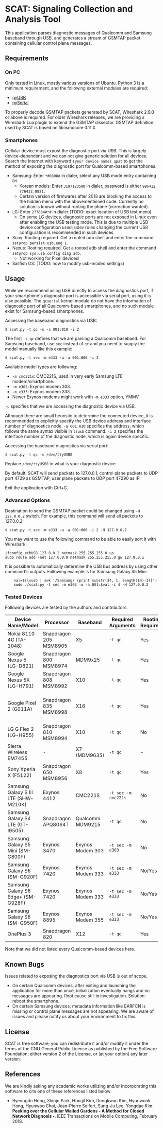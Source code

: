 # SCAT: Signaling Collection and Analysis Tool

This application parses diagnostic messages of Qualcomm and Samsung baseband
through USB, and generates a stream of GSMTAP packet containing cellular control
plane messages.

## Requirements

### On PC

Only tested in Linux, mostly various versions of Ubuntu. Python 3 is a minimum
requirement, and the following external modules are required:

* [pyUSB](https://pypi.org/project/pyusb/)
* [pySerial](https://pypi.org/project/pyserial/)

To properly decode GSMTAP packets generated by SCAT, Wireshark 2.6.0 or above is
required. For older Wireshark releases, we are providing a Wireshark Lua plugin
to extend the GSMTAP dissector. GSMTAP definition used by SCAT is based on
libosmocore 0.11.0.

### Smartphones

Cellular device must expost the diagnostic port via USB. This is largely
device-dependent and we can not give generic solution for all devices. Search
the Internet with keyword `(your device name) qpst` to get the method of
exposing the diagnostic port for Qualcomm-based smartphones.

* Samsung: Enter `*#0808#` in dialer, select any USB mode entry containing `DM`.
  * Korean models: Enter `3197123580` in dialer, password is either `996412`,
    `776432`, `0821`.
  * Certain version of firmwares after 2018 are blocking the access to the
    hidden menu with the abovementioned code. Currently no solution is known
    without rooting the phone (correction wanted).
* LG: Enter `277634#*#` in dialer (TODO: exact location of USB test menu)
  * On some LG devices, diagnostic ports are not exposed in Linux even after
    enabling the USB testing mode. This is due to multiple USB device
    configuration used; udev rules changing the current USB configuration is
    recommended in such devices.
* Sony: Rooting required. Get a rooted adb shell and enter the command `setprop
  persist.usb.eng 1`.
* Nexus: Rooting required. Get a rooted adb shell and enter the command
  `setprop sys.usb.config diag,adb`.
  * Not working for Pixel devices!
* Sailfish OS: (TODO: how to modify usb-moded settings)

## Usage

While we recommend using USB directly to access the diagnostics port, if your
smartphone's diagnostic port is accessible via serial port, using it is also
possible. The `qcserial` kernel module do not have the information of diagnostic
port of all Qualcomm-based smartphones, and no such module exist for
Samsung-based smartphones.

Accessing the baseband diagnostics via USB:

`$ scat.py -t qc -u -a 001:010 -i 2`

The first `-t qc` defines that we are parsing a Qualcomm baseband. For Samsung
baseband, use `sec` instead of `qc` and you need to supply the model manually
like this example:

`$ scat.py -t sec -m e333 -u -a 001:006 -i 2`

Available model types are following:

* `-m cmc221s`: CMC221S, used in very early Samsung LTE modem/smartphone.
* `-m e303`: Exynos modem 303.
* `-m e333`: Exynos modem 333.
* Newer Exynos modems might work with `-m e333` option, YMMV.

`-u` specifies that we are accessing the diagnostic device via USB. 

Although there are small heuristic to determine the connected device, it is
recommended to explicitly specify the USB device address and interface number of
diagnostics node. `-a 001:010` specifies the address, which follows the same
syntax visible in `lsusb` command. `-i 2` specifies the interface number of the
diagnostic node, which is again device specific.

Accessing the baseband diagnostics via serial port:

`$ scat.py -t qc -s /dev/ttyUSB0`

Replace `/dev/ttyUSB0` to what is your diagnostic device.

By default, SCAT will send packets to 127.0.0.1, control plane packets to UDP
port 4729 as GSMTAP, user plane packets to UDP port 47290 as IP.

Exit the application with Ctrl+C.

### Advanced Options

Destination to send the GSMTAP packet could be changed using `-H 127.0.0.2`
switch. For example, this command will send all packets to 127.0.0.2:

`$ scat.py -t sec -m e333 -u -a 001:006 -i 2 -H 127.0.0.2`

You may want to use the following command to be able to easily sort it with
Wireshark:

```
ifconfig ethUSB 127.0.0.2 netmask 255.255.255.0 up
sudo route add -net 127.0.0.0 netmask 255.255.255.0 gw 127.0.0.1
```

It is possible to automatically determine the USB bus address by using other
command's outputs.  Following example is for Samsung Galaxy S5 Mini: 

```
    val=$(lsusb | awk '/Samsung/ {print substr($4, 1, length($4)-1)}')
    sudo ./scat.py -t sec -m e303 -u -a 001:$val -i 4 -H 127.0.0.2
```

### Tested Devices

Following devices are tested by the authors and contributors:

| Device Name/Model | Processor | Baseband | Required Arguments | Rooting Required? | Note |
| --- | --- | --- | --- | --- | --- |
| Nokia 8110 4G (TA-1048) | Snapdragon 205 MSM8905 | X5 | `-t qc` | Yes | |
| Google Nexus 5 (LG-D821) | Snapdragon 800 MSM8974 | MDM9x25 | `-t qc` | Yes | |
| Google Nexus 5X (LG-H791) | Snapdragon 808 MSM8992 | X10 | `-t qc` | Yes | |
| Google Pixel 2 (G011A) | Snapdragon 835 MSM8998 | X16 | `-t qc` | Yes | Modification of system partition is also required|
| LG G Flex 2 (LG-H955) | Snapdragon 810 MSM8994 | X10 | `-t qc` | No | |
| Sierra Wireless EM7455 | - | X7 (MDM9635) | `-t qc` | - | |
| Sony Xperia X (F5122) | Snapdragon 650 MSM8956 | X8 | `-t qc` | Yes | |
| Samsung Galaxy S III LTE (SHW-M210K) | Exynos 4412 | CMC221S | `-t sec -m cmc221s` | No | |
| Samsung Galaxy S4 LTE (GT-I9505) | Snapdragon APQ8064T | Qualcomm MDM9215 | `-t qc` | No
| Samsung Galaxy S5 Mini (SM-G800F) | Exynos 3470 | Exynos Modem 303 | `-t sec -m e303` | No | |
| Samsung Galaxy S6 (SM-G920F) | Exynos 7420 | Exynos Modem 333 | `-t sec -m e333` | No/Yes | |
| Samsung Galaxy S6 Edge+ (SM-G928F) | Exynos 7420 | Exynos Modem 333 | `-t sec -m e333` | No/Yes | |
| Samsung Galaxy S8 (SM-G950F) | Exynos 8895 | Exynos Modem 355 | `-t sec -m e333` | No/Yes | |
| OnePlus 3| Snapdragon 820 | X12 | `-t qc` | Yes | |

Note that we did not listed every Qualcomm-based devices here.

## Known Bugs

Issues related to exposing the diagnostics port via USB is out of scope.

* On certain Qualcomm devices, after exiting and launching the application for
  more than once, initialization eventually hangs and no messages are appearing.
  Root cause still in investigation. Solution: reboot the smartphone.
* On certain Samsung devices, metadata information like EARFCN is missing or
  control plane messages are not appearing. We are aware of issues and please
  notify us about your environment to fix this.

## License

SCAT is free software; you can redistribute it and/or modify it under the terms
of the GNU General Public License as published by the Free Software Foundation;
either version 2 of the License, or (at your option) any later version.

## References
We are kindly asking any academic works utilizing and/or incorporating this
software to cite one of these references listed below:

* Byeongdo Hong, Shinjo Park, Hongil Kim, Dongkwan Kim, Hyunwook Hong, Hyunwoo
  Choi, Jean-Pierre Seifert, Sung-Ju Lee, Yongdae Kim. **Peeking over the
  Cellular Walled Gardens - A Method for Closed Network Diagnosis -**. IEEE
  Transactions on Mobile Computing, February 2018.

